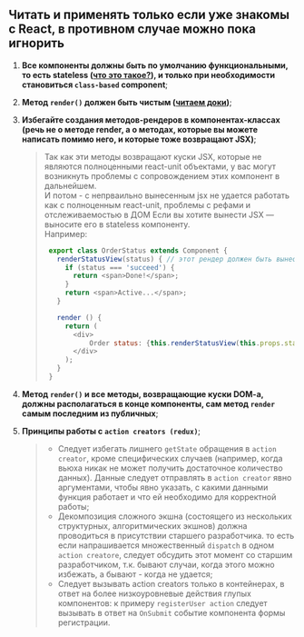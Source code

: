 ## Читать и применять только если уже знакомы с React, в противном случае можно пока игнорить

1. **Все компоненты должны быть по умолчанию функциональными, то есть stateless ([что это такое?](https://reactjs.org/docs/components-and-props.html#stateless-functions)), и только при необходимости становиться `class-based` component**;

2. **Метод `render()` должен быть чистым ([читаем доки](https://reactjs.org/docs/react-component.html#render))**;

3. **Избегайте создания методов-рендеров в компонентах-классах (речь не о методе render, а о методах, которые вы можете написать помимо него, и которые тоже возвращают JSX)**;
    >Так как эти методы возвращают куски JSX, которые не являются полноценными react-unit объектами, у вас могут возникнуть проблемы с сопровождением этих компонент в дальнейшем.  
    > И потом - с непрваильно вынесенным jsx не удается работать как с полноценным react-unit, проблемы с рефами и отслеживаемостью в ДОМ
    > Если вы хотите вынести JSX — выносите его в stateless компоненту.     
    > Например:
    > ```javascript
    >  export class OrderStatus extends Component {
    >    renderStatusView(status) { // этот рендер должен быть вынесен в отдельную компоненту
    >      if (status === 'succeed') {
    >        return <span>Done!</span>;
    >      }
    >      return <span>Active...</span>;
    >    }
    >
    >    render () {
    >      return (
    >        <div>
    >            Order status: {this.renderStatusView(this.props.status)}// Здесь должна использоваться компонента а не метод
    >        </div>
    >      );
    >    }
    >  }
    >```

4. **Метод `render()` и все методы, возвращающие куски DOM-a, должны располагаться в конце компоненты, сам метод `render` самым последним из публичных**;

5. **Принципы работы с `action creators (redux)`**;
    > * Следует избегать лишнего `getState` обращения в `action creator`, кроме специфических случаев (например, когда вьюха никак не может получить достаточное количество данных). Данные следует отправлять в `action creator` явно аргументами, чтобы явно указать, с какими данными функция работает и что ей необходимо для корректной работы;
    > * Декомпозиция сложного экшна (состоящего из нескольких структурных, алгоритмических экшнов) должна проводиться в присутствии старшего разработчика. то есть если напрашивается множественный `dispatch` в одном `action creatore`, следует обсудить этот момент со старшим разработчиком, т.к. бывают случаи, когда этого можно избежать, а бывают - когда не удается;
    > * Следует вызывать action creators только в контейнерах, в ответ на более низкоуровневые действия глупых компонентов: к примеру `registerUser action` следует вызывать в ответ на `OnSubmit` событие компонента формы регистрации.




